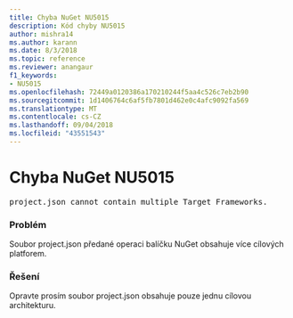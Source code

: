 ```yaml
---
title: Chyba NuGet NU5015
description: Kód chyby NU5015
author: mishra14
ms.author: karann
ms.date: 8/3/2018
ms.topic: reference
ms.reviewer: anangaur
f1_keywords:
- NU5015
ms.openlocfilehash: 72449a0120386a170210244f5aa4c526c7eb2b90
ms.sourcegitcommit: 1d1406764c6af5fb7801d462e0c4afc9092fa569
ms.translationtype: MT
ms.contentlocale: cs-CZ
ms.lasthandoff: 09/04/2018
ms.locfileid: "43551543"
---
```

# <a name="nuget-error-nu5015"></a>Chyba NuGet NU5015
<pre>project.json cannot contain multiple Target Frameworks.</pre>

### <a name="issue"></a>Problém

Soubor project.json předané operaci balíčku NuGet obsahuje více cílových platforem.


### <a name="solution"></a>Řešení

Opravte prosím soubor project.json obsahuje pouze jednu cílovou architekturu.

